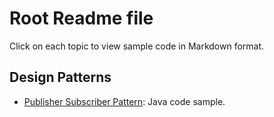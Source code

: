 # Root Readme file

Click on each topic to view sample code in Markdown format. 

## Design Patterns

- [Publisher Subscriber Pattern](PubSub.md): Java code sample.
